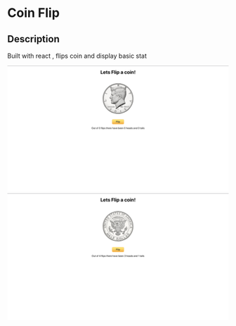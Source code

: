 # Coin Flip

## Description

Built with react , flips coin and display basic stat

![Screenshot](/assets/1.png?raw=true "Coin-Flip Screenshot")
![Screenshot](/assets/2.png?raw=true "Coin-Flip Screenshot 2")
